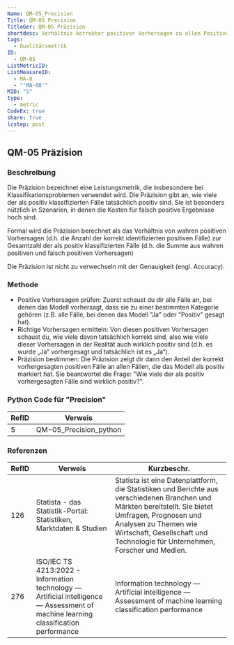```yaml
---
Name: QM-05_Precision
Title: QM-05 Precision
TitleGer: QM-05 Präzision
shortdesc: Verhältnis korrekter positiver Vorhersagen zu allen Positiven.
tags:
  - Qualitätsmetrik
ID:
  - QM-05
ListMetricID: 
ListMeasureID:
  - MA-8
  - "'MA-08'"
MID: "5"
type:
  - metric
CodeEx: true
share: true
lcstep: post
---
```

## QM-05 Präzision

### Beschreibung

Die Präzision bezeichnet eine Leistungsmetrik, die insbesondere bei Klassifikationsproblemen verwendet wird. Die Präzision gibt an, wie viele der als positiv klassifizierten Fälle tatsächlich positiv sind. Sie ist besonders nützlich in Szenarien, in denen die Kosten für falsch positive Ergebnisse hoch sind.

Formal wird die Präzision berechnet als das Verhältnis von wahren positiven Vorhersagen (d.h. die Anzahl der korrekt identifizierten positiven Fälle) zur Gesamtzahl der als positiv klassifizierten Fälle (d.h. die Summe aus wahren positiven und falsch positiven Vorhersagen)

Die Präzision ist nicht zu verwechseln mit der Genauigkeit (engl. Accuracy).

### Methode

- Positive Vorhersagen prüfen: Zuerst schaust du dir alle Fälle an, bei denen das Modell vorhersagt, dass sie zu einer bestimmten Kategorie gehören (z.B. alle Fälle, bei denen das Modell "Ja" oder "Positiv" gesagt hat).
- Richtige Vorhersagen ermitteln: Von diesen positiven Vorhersagen schaust du, wie viele davon tatsächlich korrekt sind, also wie viele dieser Vorhersagen in der Realität auch wirklich positiv sind (d.h. es wurde „Ja“ vorhergesagt und tatsächlich ist es „Ja“).
- Präzision bestimmen: Die Präzision zeigt dir dann den Anteil der korrekt vorhergesagten positiven Fälle an allen Fällen, die das Modell als positiv markiert hat. Sie beantwortet die Frage: "Wie viele der als positiv vorhergesagten Fälle sind wirklich positiv?".


### Python Code für "Precision"
| RefID | Verweis                |
| ----- | ---------------------- |
| 5     | QM-05_Precision_python |



### Referenzen
| RefID | Verweis                                                                                                                               | Kurzbeschr.                                                                                                                                                                                                                                                  |
| ----- | ------------------------------------------------------------------------------------------------------------------------------------- | ------------------------------------------------------------------------------------------------------------------------------------------------------------------------------------------------------------------------------------------------------------ |
| 126   |  Statista - das Statistik-Portal: Statistiken, Marktdaten & Studien                                                                   | Statista ist eine Datenplattform, die Statistiken und Berichte aus verschiedenen Branchen und Märkten bereitstellt. Sie bietet Umfragen, Prognosen und Analysen zu Themen wie Wirtschaft, Gesellschaft und Technologie für Unternehmen, Forscher und Medien. |
| 276   |  ISO/IEC TS 4213:2022 - Information technology — Artificial intelligence — Assessment of machine learning classification performance  | Information technology — Artificial intelligence — Assessment of machine learning classification performance                                                                                                                                                 |
